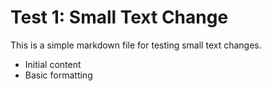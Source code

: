 # Test 1: Small Text Change

This is a simple markdown file for testing small text changes.

- Initial content
- Basic formatting